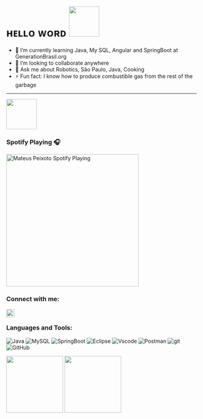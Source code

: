 
# ʜᴇʟʟᴏ ᴡᴏʀᴅ <img src="https://i.pinimg.com/originals/84/90/f0/8490f0cab98f44a6e905a72cb61b72aa.gif" width="80px">

- 🌱 I’m currently learning Java, My SQL, Angular and SpringBoot at GenerationBrasil.org
- 👯 I’m looking to collaborate anywhere
- 💬 Ask me about Robotics, São Paulo, Java, Cooking
- ⚡ Fun fact: I know how to produce combustible gas from the rest of the garbage

---

<img src="https://i.pinimg.com/originals/c5/9a/d2/c59ad2bd4ad2fbacd04017debc679ddb.gif" width="80px">



### Spotify Playing 🎧

[<img src="https://now-playing-codestackr.vercel.app/api/spotify-playing" alt="Mateus Peixoto Spotify Playing" width="350" />](https://open.spotify.com/user/22xvctzavgbne7bgk2hxhtdwq)

### Connect with me:


[<img align="left" alt="Rilton maicel | LinkedIn" width="22px" src="https://www.flaticon.com/svg/vstatic/svg/174/174857.svg?token=exp=1614500518~hmac=c4116eb47140c3d1d86b18acd211e89f" />](https://www.linkedin.com/in/rilton-maciel-611a83168/)


<br />

### Languages and Tools:

![Java](https://img.shields.io/badge/Java-green?style=for-the-badge&logo=java&logoColor=white)
![MySQL](https://img.shields.io/badge/MySQL-191970?style=for-the-badge&logo=mysql&logoColor=white)
![SpringBoot](https://img.shields.io/badge/SpringBoot-6DB33F?style=for-the-badge&logo=spring&logoColor=white)
![Eclipse](https://img.shields.io/badge/Eclipse-000?style=for-the-badge&logo=eclipse&logoColor=white)
![Vscode](https://img.shields.io/badge/VSCode-6383E8?style=for-the-badge&logo=)
![Postman](https://img.shields.io/badge/Postman-000?style=for-the-badge&logo=postman&logoColor=orange)
![git](https://img.shields.io/badge/Git-000?style=for-the-badge&logo=git&logoColor=orange)
![GitHub](https://img.shields.io/badge/GitHub-000?style=for-the-badge&logo=github&logoColor=white)

<div align="left">
<img height="150em" src="https://github-readme-stats.vercel.app/api/top-langs/?username=Majoralphax&exclude_repo=KNN-Image-Classification&show_icons=true&hide_border=true&layout=compact&langs_count=8&theme=tokyonight"/>	
<img height="150em" src="https://github-readme-stats.vercel.app/api?username=Majoralphax&show_icons=true&hide_border=true&count_private=true&include_all_commits=true&theme=tokyonight" />
</div>
<!--
**Vcolvr/majoralphax** is a ✨ _special_ ✨ repository because its `README.md` (this file) appears on your GitHub profile.

Here are some ideas to get you started:

- 🔭 I’m currently working on ...
- 🌱 I’m currently learning ...
- 👯 I’m looking to collaborate on ...
- 🤔 I’m looking for help with ...
- 💬 Ask me about ...
- 📫 How to reach me: ...
- 😄 Pronouns: ...
- ⚡ Fun fact: ...
-->
